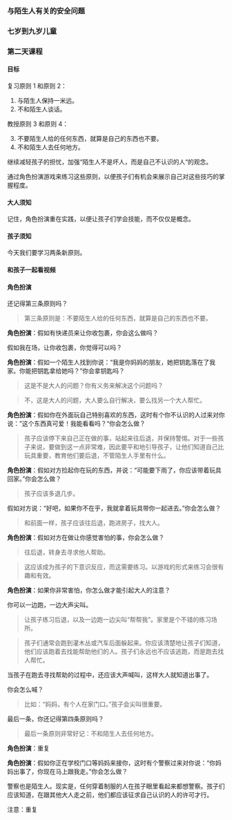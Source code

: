### 与陌生人有关的安全问题

### 七岁到九岁儿童

### 第二天课程

#### 目标

复习原则 1 和原则 2：

1. 与陌生人保持一米远。
2. 不和陌生人谈话。

教授原则 3 和原则 4：

3. 不要陌生人给的任何东西，就算是自己的东西也不要。
4. 不和陌生人去任何地方。

继续减轻孩子的担忧，加强“陌生人不是坏人，而是自己不认识的人“的观念。

通过角色扮演游戏来练习这些原则，以便孩子们有机会来展示自己对这些技巧的掌握程度。

#### 大人须知

记住，角色扮演重在实践，以便让孩子们学会技能，而不仅仅是概念。

#### 孩子须知

今天我们要学习两条新原则。

#### 和孩子一起看视频

#### 角色扮演

还记得第三条原则吗？

> 第三条原则是：不要陌生人给的任何东西，就算是自己的东西也不要。

**角色扮演**：假如有快递员来让你收包裹，你会这么做吗？

假如我在场，让你收包裹，你觉得可以吗？

**角色扮演**：假如一个陌生人找到你说：“我是你妈妈的朋友，她把钥匙落在了我家。你能把钥匙拿给她吗？”你会拿钥匙吗？

> 这是不是大人的问题？你有义务来解决这个问题吗？

> 不，这是大人的问题，大人要么自行解决，要么找另一个大人帮忙。

**角色扮演**：假如你在外面玩自己特别喜欢的东西，这时有个你不认识的人过来对你说：”这个东西真可爱！我能看看吗？“你会怎么做？

> 孩子应该停下来自己正在做的事，站起来往后退，并保持警惕。对于一些孩子来说，要做到这一点非常难，因此要平和地引导孩子，让他们知道自己比玩具重要，教育他们要后退，不管陌生人手里有什么。

**角色扮演**：假如对方捡起你在玩的东西，并说：“可能要下雨了，你应该带着玩具回家。”你会怎么做？

> 孩子应该多退几步。

假如对方说：“好吧，如果你不在乎，我就拿着玩具带你一起进去。”你会怎么做？

> 和前面一样，孩子应该往后退，跑进房子，找大人。

**角色扮演**：假如对方在做让你感觉害怕的事，你会怎么做？

> 往后退，转身去寻求他人帮助。

> 这应该成为孩子的下意识反应，而这需要练习。以游戏的形式来练习会很有趣和有效。

**角色扮演**：如果你非常害怕，你怎么做才能引起大人的注意？

你可以一边跑，一边大声尖叫。

> 让孩子练习后退，以及一边跑一边尖叫“帮帮我”。家里是个不错的练习场所。

> 孩子们通常会跑到灌木丛或汽车后面躲起来。你应该清楚地让孩子们知道，他们应该跑着去找能帮助他们的人。孩子们永远也不应该逃跑，而是跑去找人帮忙。

当孩子在跑去寻找帮助的过程中，还应该大声喊叫，这样大人就知道出事了。

你会怎么喊？

> 比如：“妈妈，有个人在家门口。”孩子会尖叫很重要。

最后一条，你还记得第四条原则吗？

> 最后一条原则非常好记：不和陌生人去任何地方。

**角色扮演**：重复

**角色扮演**：假如你正在学校门口等妈妈来接你，这时有个警察过来对你说：“你妈妈出事了，你现在马上跟我走。”你会怎么做？

警察也是陌生人。现实是，任何穿着制服的人在孩子眼里看起来都想警察。孩子们应该知道，在跟其他大人走之前，他们都应该征求自己认识的人的许可才行。

注意：重复
